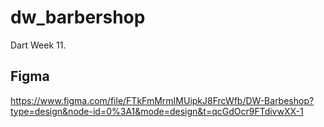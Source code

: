 # dw_barbershop

Dart Week 11.

## Figma
https://www.figma.com/file/FTkFmMrmIMUipkJ8FrcWfb/DW-Barbeshop?type=design&node-id=0%3A1&mode=design&t=qcGdOcr9FTdivwXX-1


